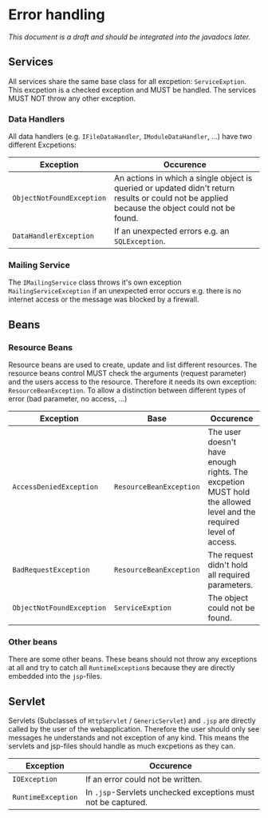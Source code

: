 # Error handling

*This document is a draft and should be integrated into the javadocs later.* 

## Services
All services share the same base class for all excpetion: `ServiceExption`.
This excpetion is a checked exception and MUST be handled.
The services MUST NOT throw any other exception.

### Data Handlers
All data handlers (e.g. `IFileDataHandler`, `IModuleDataHandler`, ...)  have two different Excpetions:

| Exception                 | Occurence                          |
| ------------------------- | ---------------------------------- |
| `ObjectNotFoundException` | An actions in which a single object is queried or updated didn't return results or could not be applied because the object could not be found. |
| `DataHandlerException`    | If an unexpected errors e.g. an `SQLException`. | 

### Mailing Service
The `IMailingService` class throws it's own exception `MailingServiceException` if an unexpected error occurs
e.g. there is no internet access or the message was blocked by a firewall.

## Beans

### Resource Beans
Resource beans are used to create, update and list different resources.
The resource beans control MUST check the arguments (request parameter) and the users access to the resource.
Therefore it needs its own exception: `ResourceBeanException`.
To allow a distinction between different types of error (bad parameter, no access, ...) 

| Exception                 | Base                    | Occurence                          |
| ------------------------- | ----------------------- | ---------------------------------- |
| `AccessDeniedException`   | `ResourceBeanException` | The user doesn't have enough rights. The excpetion MUST hold the allowed level and the required level of access. |
| `BadRequestException`     | `ResourceBeanException` | The request didn't hold all required parameters. |
| `ObjectNotFoundException` | `ServiceExption`        | The object could not be found. |

### Other beans

There are some other beans. These beans should not throw any exceptions at all and try to catch all `RuntimeException`s because they are directly embedded into the `jsp`-files. 


## Servlet
Servlets (Subclasses of `HttpServlet` / `GenericServlet`) and `.jsp` are directly called by the user of the webapplication.
Therefore the user should only see messages he understands and not exception of any kind. This means the servlets and jsp-files
should handle as much excpetions as they can.

| Exception          | Occurence                         |
| ------------------ | --------------------------------- |
| `IOException`      | If an error could not be written. |
| `RuntimeException` | In `.jsp`-Servlets unchecked exceptions must not be captured. |
